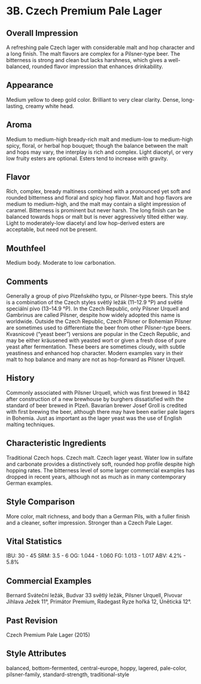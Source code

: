 # 3B. Czech Premium Pale Lager

## Overall Impression

A refreshing pale Czech lager with considerable malt and hop character and a long finish. The malt flavors are complex for a Pilsner-type beer. The bitterness is strong and clean but lacks harshness, which gives a well-balanced, rounded flavor impression that enhances drinkability.

## Appearance

Medium yellow to deep gold color. Brilliant to very clear clarity. Dense, long-lasting, creamy white head.

## Aroma

Medium to medium-high bready-rich malt and medium-low to medium-high spicy, floral, or herbal hop bouquet; though the balance between the malt and hops may vary, the interplay is rich and complex. Light diacetyl, or very low fruity esters are optional. Esters tend to increase with gravity.

## Flavor

Rich, complex, bready maltiness combined with a pronounced yet soft and rounded bitterness and floral and spicy hop flavor. Malt and hop flavors are medium to medium-high, and the malt may contain a slight impression of caramel. Bitterness is prominent but never harsh. The long finish can be balanced towards hops or malt but is never aggressively tilted either way. Light to moderately-low diacetyl and low hop-derived esters are acceptable, but need not be present.

## Mouthfeel

Medium body. Moderate to low carbonation.

## Comments

Generally a group of pivo Plzeňského typu, or Pilsner-type beers. This style is a combination of the Czech styles světlý ležák (11–12.9 °P) and světlé speciální pivo (13–14.9 °P). In the Czech Republic, only Pilsner Urquell and Gambrinus are called Pilsner, despite how widely adopted this name is worldwide. Outside the Czech Republic, Czech Pilsner or Bohemian Pilsner are sometimes used to differentiate the beer from other Pilsner-type beers. Kvasnicové (“yeast beer”) versions are popular in the Czech Republic, and may be either kräusened with yeasted wort or given a fresh dose of pure yeast after fermentation. These beers are sometimes cloudy, with subtle yeastiness and enhanced hop character. Modern examples vary in their malt to hop balance and many are not as hop-forward as Pilsner Urquell.

## History

Commonly associated with Pilsner Urquell, which was first brewed in 1842 after construction of a new brewhouse by burghers dissatisfied with the standard of beer brewed in Plzeň. Bavarian brewer Josef Groll is credited with first brewing the beer, although there may have been earlier pale lagers in Bohemia. Just as important as the lager yeast was the use of English malting techniques.

## Characteristic Ingredients

Traditional Czech hops. Czech malt. Czech lager yeast. Water low in sulfate and carbonate provides a distinctively soft, rounded hop profile despite high hopping rates. The bitterness level of some larger commercial examples has dropped in recent years, although not as much as in many contemporary German examples.

## Style Comparison

More color, malt richness, and body than a German Pils, with a fuller finish and a cleaner, softer impression. Stronger than a Czech Pale Lager.

## Vital Statistics

IBU: 30 - 45
SRM: 3.5 - 6
OG: 1.044 - 1.060
FG: 1.013 - 1.017
ABV: 4.2% - 5.8%

## Commercial Examples

Bernard Sváteční ležák, Budvar 33 světlý ležák, Pilsner Urquell, Pivovar Jihlava Ježek 11°, Primátor Premium, Radegast Ryze hořká 12, Únětická 12°.

## Past Revision

Czech Premium Pale Lager (2015)

## Style Attributes

balanced, bottom-fermented, central-europe, hoppy, lagered, pale-color, pilsner-family, standard-strength, traditional-style